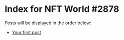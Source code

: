 # Index for NFT World #2878
Posts will be displayed in the order below:

- [Your first post](./001-first.md)

